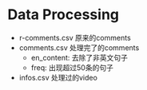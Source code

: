
# Data Processing
* r-comments.csv 原来的comments
* comments.csv 处理完了的comments
    * en_content: 去除了非英文句子
    * freq: 出现超过50条的句子
* infos.csv 处理过的video
